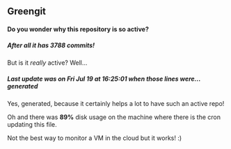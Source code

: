 ## Greengit

#### Do you wonder why this repository is so active?

##### After all it has 3788 commits!

But is it *really* active? Well...

##### Last update was on Fri Jul 19 at 16:25:01 when those lines were... generated

Yes, generated, because it certainly helps a lot to have such an active repo!

Oh and there was **89%** disk usage on the machine
where there is the cron updating this file.

Not the best way to monitor a VM in the cloud but it works! :)
